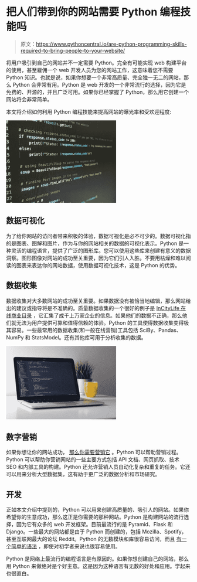 # 把人们带到你的网站需要 Python 编程技能吗

> 原文：<https://www.pythoncentral.io/are-python-programming-skills-required-to-bring-people-to-your-website/>

将用户吸引到自己的网站并不一定需要 Python。完全有可能实现 web 构建平台的使用，甚至雇佣一个 web 开发人员为您的网站工作，这意味着您不需要 Python 知识。也就是说，如果你想要一个非常高质量、完全独一无二的网站，那么 Python 会非常有用。Python 是 web 开发的一个非常流行的选择，因为它是免费的、开源的，并且广泛可用。如果你已经掌握了 Python，那么用它创建一个网站将会非常简单。

本文将介绍如何利用 Python 编程技能来提高网站的曝光率和受欢迎程度:

[![python programming](img/01338297135681b58dcaf1120111a19b.png)](https://www.pythoncentral.io/wp-content/uploads/2022/05/artturi-jalli-g5_rxRjvKmg-unsplash.jpg)

## 数据可视化

为了给你网站的访问者带来积极的体验，数据可视化是必不可少的。数据可视化指的是图表、图解和图片，作为与你的网站相关的数据的可视化表示。Python 是一种灵活的编程语言，提供了广泛的图形库。您可以使用这些库来创建有意义的数据洞察。图形图像对网站的成功至关重要，因为它们引人入胜。不要用枯燥和难以阅读的图表来表达你的网站数据，使用数据可视化技术，这是 Python 的优势。

## 数据收集

数据收集对大多数网站的成功至关重要。如果数据没有被恰当地编辑，那么网站给出的建议或指导将是不准确的。质量数据收集的一个很好的例子是 [InCityLife 在线商业目录](https://www.incitylife.com/) ，它汇集了成千上万家企业的信息。如果他们的数据不正确，那么他们就无法为用户提供可靠和值得信赖的体验。Python 的工具使得数据收集变得极其容易。一些最常用的数据收集(和一般在线营销)工具包括 SciBy、Pandas、NumPy 和 StatsModel。还有其他库可用于分析收集的数据。

[![digital marketing](img/9b27a2f6f67207dbfb1474da0dc92565.png)](https://www.pythoncentral.io/wp-content/uploads/2022/05/clement-helardot-95YRwf6CNw8-unsplash.jpg)

## 数字营销

如果你想让你的网站成功， [那么你需要营销它](https://www.forbes.com/sites/deniselyohn/2019/01/08/marketing-matters-now-more-than-ever/) 。Python 可以帮助营销过程。Python 可以帮助你营销网站的一些主要方式包括 API 文档、网页抓取、技术 SEO 和内部工具的构建。Python 还允许营销人员自动化复杂和重复的任务。它还可以用来分析大型数据集，这有助于更广泛的数据分析和市场研究。

## 开发

正如本文介绍中提到的，Python 可以用来创建高质量的、吸引人的网站。如果你希望你的生意成功，那么这正是你需要的那种网站。Python 是构建网站的流行选择，因为它有众多的 web 开发框架。目前最流行的是 Pyramid、Flask 和 Django。一些最大的网站都是由于 Python 而创建的，包括 Mozilla、Spotify，甚至互联网最大的论坛 Reddit。Python 的无数模块和库很容易访问，而且 [有一个简单的语法](https://medium.com/@codehs/the-importance-of-syntax-61bcfbd583c0) ，即使对初学者来说也很容易使用。

Python 是网络上最流行的编程语言是有原因的。如果你想创建自己的网站，那么用 Python 来做绝对是个好主意。这是因为这种语言有无数的好处和应用。学起来也很直白。